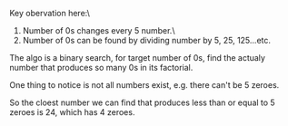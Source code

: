 Key obervation here:\
1. Number of 0s changes every 5 number.\
2. Number of 0s can be found by dividing number by 5, 25, 125...etc.

The algo is a binary search, for target number of 0s, find the actualy number that produces so many 0s in its factorial.

One thing to notice is not all numbers exist, e.g. there can't be 5 zeroes.

So the cloest number we can find that produces less than or equal to 5 zeroes is 24, which has 4 zeroes.
